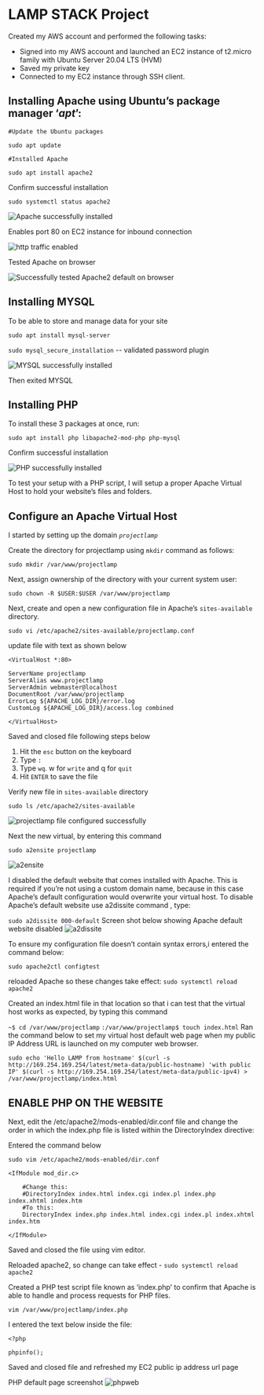 # LAMP STACK Project

Created my AWS account and performed the following tasks:

- Signed into my AWS account and launched an EC2 instance of t2.micro family with Ubuntu Server 20.04 LTS (HVM)
- Saved my private key
- Connected to my EC2 instance through SSH client.

## Installing Apache using Ubuntu’s package manager ‘*apt*’:

`#Update the Ubuntu packages`

`sudo apt update`

`#Installed Apache`

`sudo apt install apache2`

Confirm successful installation

`sudo systemctl status apache2`

![Apache successfully installed](./images/Apache_installed.png)

Enables port 80 on EC2 instance for inbound connection

![http traffic enabled](./images/Port80.png)

Tested Apache on browser

![Successfully tested Apache2 default on browser](./images/Apache2Page.png)

## Installing MYSQL

To be able to store and manage data for your site

`sudo apt install mysql-server`

`sudo mysql_secure_installation` -- validated password plugin

![MYSQL successfully installed](./images/mysql_installed.png)

Then exited MYSQL

## Installing PHP

To install these 3 packages at once, run:

`sudo apt install php libapache2-mod-php php-mysql`

Confirm successful installation

![PHP successfully installed](./images/PHP_installed.png)

To test your setup with a PHP script, I will setup a proper Apache Virtual Host to hold your website’s files and folders.

## Configure an Apache Virtual Host

I started by setting up the domain *`projectlamp`*

Create the directory for projectlamp using `mkdir` command as follows:

`sudo mkdir /var/www/projectlamp`

Next, assign ownership of the directory with your current system user:

`sudo chown -R $USER:$USER /var/www/projectlamp`

Next, create and open a new configuration file in Apache’s `sites-available` directory.

`sudo vi /etc/apache2/sites-available/projectlamp.conf`

update file with text as shown below

`<VirtualHost *:80>`

    ServerName projectlamp
    ServerAlias www.projectlamp 
    ServerAdmin webmaster@localhost
    DocumentRoot /var/www/projectlamp
    ErrorLog ${APACHE_LOG_DIR}/error.log
    CustomLog ${APACHE_LOG_DIR}/access.log combined

`</VirtualHost>`

Saved and closed file following steps below

1. Hit the `esc` button on the keyboard
2. Type `:`
3. Type `wq`. w for `write` and q for `quit`
4. Hit `ENTER` to save the file

Verify new file in `sites-available` directory

`sudo ls /etc/apache2/sites-available`

![projectlamp file configured successfully](./images/projectlamp_file.png)

Next the new virtual, by entering this command

`sudo a2ensite projectlamp`

![a2ensite](./images/a2ensite.png)

I disabled the default website that comes installed with Apache. This is required if you’re not using a custom domain name, because in this case Apache’s default configuration would overwrite your virtual host. To disable Apache’s default website use a2dissite command , type:

`sudo a2dissite 000-default`
Screen shot below showing Apache default website disabled
![a2dissite](./images/a2dissite.png)

To ensure my configuration file doesn’t contain syntax errors,i entered the command below:

`sudo apache2ctl configtest`

reloaded Apache so these changes take effect:
`sudo systemctl reload apache2`

Created an index.html file in that location so that i can test that the virtual host works as expected, by typing this command

`~$ cd /var/www/projectlamp`
`:/var/www/projectlamp$ touch index.html`
Ran the command below to set my virtual host default web page when my public IP Address URL is launched on my computer web browser.

`sudo echo 'Hello LAMP from hostname' $(curl -s http://169.254.169.254/latest/meta-data/public-hostname) 'with public IP' $(curl -s http://169.254.169.254/latest/meta-data/public-ipv4) > /var/www/projectlamp/index.html`

## ENABLE PHP ON THE WEBSITE

Next, edit the /etc/apache2/mods-enabled/dir.conf file and change the order in which the index.php file is listed within the DirectoryIndex directive:

Entered the command below

`sudo vim /etc/apache2/mods-enabled/dir.conf`

`<IfModule mod_dir.c>`

        #Change this:
        #DirectoryIndex index.html index.cgi index.pl index.php index.xhtml index.htm
        #To this:
        DirectoryIndex index.php index.html index.cgi index.pl index.xhtml index.htm

`</IfModule>`

Saved and closed the file using vim editor.

Reloaded apache2, so change can take effect - 
`sudo systemctl reload apache2`

Created a PHP test script file known as ‘index.php’ to confirm that Apache is able to handle and process requests for PHP files.

`vim /var/www/projectlamp/index.php`

I entered the text below inside the file:

`<?php`

`phpinfo();`

Saved and closed file and refreshed my EC2 public ip address url page

PHP default page screenshot
![phpweb](./images/PHPweb.png)